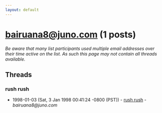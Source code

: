 ```yaml
---
layout: default
---
```


# bairuana8@juno.com (1 posts)

_Be aware that many list participants used multiple email addresses over their time active on the list. As such this page may not contain all threads available._

## Threads

### rush rush
+ 1998-01-03 (Sat, 3 Jan 1998 00:41:24 -0800 (PST)) - [rush rush](/archive/1998/01/833b2ecc298cea0de46cc40251acdab284fb1019f0dc6c98c1bc25fef803df82) - _bairuana8@juno.com_

